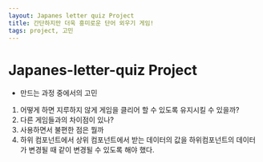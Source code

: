 ```yaml
---
layout: Japanes letter quiz Project
title: 간단하지만 더욱 흥미로운 단어 외우기 게임!
tags: project, 고민
---
```




# Japanes-letter-quiz Project 





- 만드는 과정 중에서의 고민 

1. 어떻게 하면 지루하지 않게 게임을 클리어 할 수 있도록 유지시킬 수 있을까?
2. 다른 게임들과의 차이점이 있나? 
3. 사용하면서 불편한 점은 뭘까
4. 하위 컴포넌트에서 상위 컴포넌트에서 받는 데이터의 값을 하위컴포넌트의 데이터가 변경될 때 같이 변경될 수 있도록 해야 했다. 